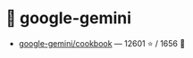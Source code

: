 # 👤 google-gemini

- [google-gemini/cookbook](https://github.com/google-gemini/cookbook) — 12601 ⭐️ / 1656 🍴
